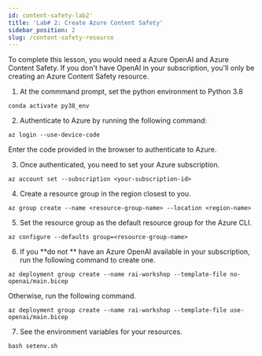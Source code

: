 ```yaml
---
id: content-safety-lab2'
title: 'Lab# 2: Create Azure Content Safety'
sidebar_position: 2
slug: /content-safety-resource
---
```


To complete this lesson, you would need a Azure OpenAI and Azure Content Safety. If you don't have OpenAI in your subscription, you'll only be creating an Azure Content Safety resource.

1. At the commmand prompt, set the python environment to Python 3.8

```shell
conda activate py38_env
```

2. Authenticate to Azure by running the following command:

```shell
az login --use-device-code
```

Enter the code provided in the browser to authenticate to Azure.  

3. Once authenticated, you need to set your Azure subscription.

```shell
az account set --subscription <your-subscription-id>
```
4.	Create a resource group in the region closest to you.
```shell
az group create --name <resource-group-name> --location <region-name>
```
5. Set the resource group as the default resource group for the Azure CLI.
```shell
az configure --defaults group=<resource-group-name>
```
6. If you **do not ** have an Azure OpenAI available in your subscription, run the following command to create one.
```shell
az deployment group create --name rai-workshop --template-file no-openai/main.bicep 
```
Otherwise, run the following command.
```shell
az deployment group create --name rai-workshop --template-file use-openai/main.bicep 
```
7. See the environment variables for your resources.
```shell
bash setenv.sh
```

